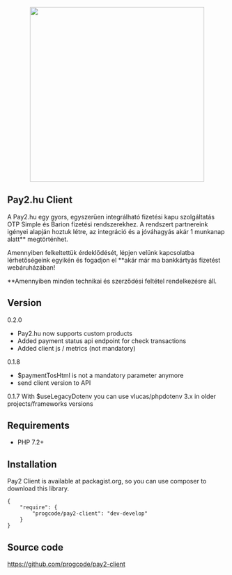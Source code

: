 <p align="center"><a href="https://pay2.hu" target="_blank"><img src="https://iconocoders.s3.amazonaws.com/site/com-assets/frontend/facebook_cover_photo_2.png" width="400"></a></p>

## Pay2.hu Client
A Pay2.hu egy gyors, egyszerűen integrálható fizetési kapu szolgáltatás OTP Simple és Barion fizetési rendszerekhez. A rendszert partnereink igényei alapján hoztuk létre, az integráció és a jóváhagyás akár 1 munkanap alatt** megtörténhet.

Amennyiben felkeltettük érdeklődését, lépjen velünk kapcsolatba lérhetőségeink egyikén és fogadjon el **akár már ma bankkártyás fizetést webáruházában!

**Amennyiben minden technikai és szerződési feltétel rendelkezésre áll.

## Version

0.2.0
- Pay2.hu now supports custom products
- Added payment status api endpoint for check transactions
- Added client js / metrics (not mandatory)

0.1.8
- $paymentTosHtml is not a mandatory parameter anymore
- send client version to API

0.1.7
With $useLegacyDotenv you can use vlucas/phpdotenv 3.x in older projects/frameworks versions

## Requirements

 * PHP 7.2+

## Installation

Pay2 Client is available at packagist.org, so you can use composer to download this library.

```
{
    "require": {
        "progcode/pay2-client": "dev-develop"
    }
}
```

## Source code
https://github.com/progcode/pay2-client
